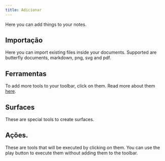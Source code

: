 ```yaml
---
title: Adicionar
---
```


Here you can add things to your notes.

## Importação

Here you can import existing files inside your documents.
Supported are butterfly documents, markdown, png, svg and pdf.

## Ferramentas

To add more tools to your toolbar, click on them.
Read more about them [here](../tools).

## Surfaces

These are special tools to create surfaces.

## Ações.

These are tools that will be executed by clicking on them.
You can use the play button to execute them without adding them to the toolbar.
